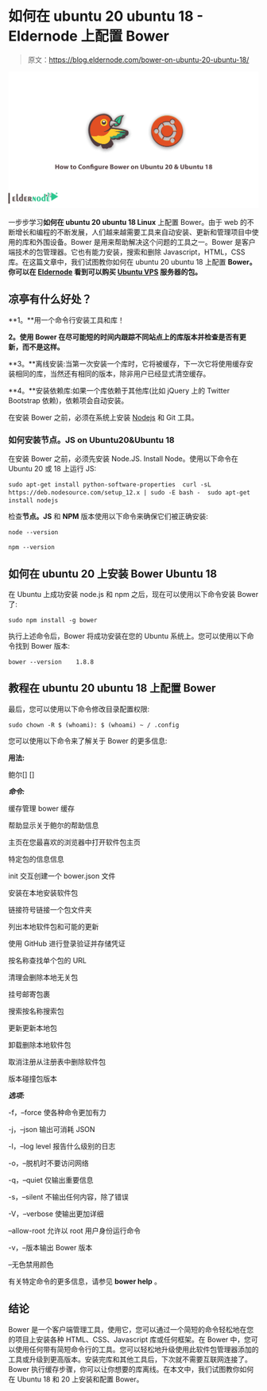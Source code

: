 # 如何在 ubuntu 20 ubuntu 18 - Eldernode 上配置 Bower

> 原文：<https://blog.eldernode.com/bower-on-ubuntu-20-ubuntu-18/>

![How to Configure Bower on ubuntu 20 ubuntu 18](img/28904a5daf108175d11ce73386e1b0e4.png)

一步步学习**如何在 ubuntu 20 ubuntu 18 Linux** 上配置 Bower。由于 web 的不断增长和编程的不断发展，人们越来越需要工具来自动安装、更新和管理项目中使用的库和外围设备。Bower 是用来帮助解决这个问题的工具之一。Bower 是客户端技术的包管理器。它也有能力安装，搜索和删除 Javascript，HTML，CSS 库。在这篇文章中，我们试图教你如何在 ubuntu 20 ubuntu 18 上配置 **Bower。你可以在 [Eldernode](https://eldernode.com/) 看到可以购买 [Ubuntu VPS](http://eldernode.com/ubuntu-vps/) 服务器的包。**

## 凉亭有什么好处？

**1。**用一个命令行安装工具和库！

**2。使用 Bower 在尽可能短的时间内跟踪不同站点上的库版本并检查是否有更新，而不是这样。**

**3。**离线安装:当第一次安装一个库时，它将被缓存，下一次它将使用缓存安装相同的库，当然还有相同的版本，除非用户已经显式清空缓存。

**4。**安装依赖库:如果一个库依赖于其他库(比如 jQuery 上的 Twitter Bootstrap 依赖)，依赖项会自动安装。

在安装 Bower 之前，必须在系统上安装 [Nodejs](https://blog.eldernode.com/install-and-config-node-js-on-ubuntu-20-04/) 和 Git 工具。

### 如何**安装节点。JS on Ubuntu**20&Ubuntu 18

在安装 Bower 之前，必须先安装 Node.JS. Install Node。使用以下命令在 Ubuntu 20 或 18 上运行 JS:

```
sudo apt-get install python-software-properties  curl -sL https://deb.nodesource.com/setup_12.x | sudo -E bash -  sudo apt-get install nodejs
```

检查**节点。JS** 和 **NPM** 版本使用以下命令来确保它们被正确安装:

```
node --version
```

```
npm --version
```

## **如何在 ubuntu 20 上安装 Bower Ubuntu 18**

在 Ubuntu 上成功安装 node.js 和 npm 之后，现在可以使用以下命令安装 Bower 了:

```
sudo npm install -g bower
```

执行上述命令后，Bower 将成功安装在您的 Ubuntu 系统上。您可以使用以下命令找到 Bower 版本:

```
bower --version    1.8.8
```

## 教程在 ubuntu 20 ubuntu 18 上配置 Bower

最后，您可以使用以下命令修改目录配置权限:

```
sudo chown -R $ (whoami): $ (whoami) ~ / .config
```

您可以使用以下命令来了解关于 Bower 的更多信息:

**用法:**

鲍尔[] []

***命令:***

缓存管理 bower 缓存

帮助显示关于鲍尔的帮助信息

主页在您最喜欢的浏览器中打开软件包主页

特定包的信息信息

init 交互创建一个 bower.json 文件

安装在本地安装软件包

链接符号链接一个包文件夹

列出本地软件包和可能的更新

使用 GitHub 进行登录验证并存储凭证

按名称查找单个包的 URL

清理会删除本地无关包

挂号邮寄包裹

搜索按名称搜索包

更新更新本地包

卸载删除本地软件包

取消注册从注册表中删除软件包

版本碰撞包版本

***选项:***

-f，–force 使各种命令更加有力

-j，–json 输出可消耗 JSON

-l，–log level 报告什么级别的日志

-o，–脱机时不要访问网络

-q，–quiet 仅输出重要信息

-s，–silent 不输出任何内容，除了错误

-V，–verbose 使输出更加详细

–allow-root 允许以 root 用户身份运行命令

-v，–版本输出 Bower 版本

–无色禁用颜色

有关特定命令的更多信息，请参见 **bower help** 。

## 结论

Bower 是一个客户端管理工具，使用它，您可以通过一个简短的命令轻松地在您的项目上安装各种 HTML、CSS、Javascript 库或任何框架。在 Bower 中，您可以使用任何带有简短命令行的工具。您可以轻松地升级使用此软件包管理器添加的工具或升级到更高版本。安装完库和其他工具后，下次就不需要互联网连接了。Bower 执行缓存步骤，你可以让你想要的库离线。在本文中，我们试图教你如何在 Ubuntu 18 和 20 上安装和配置 Bower。